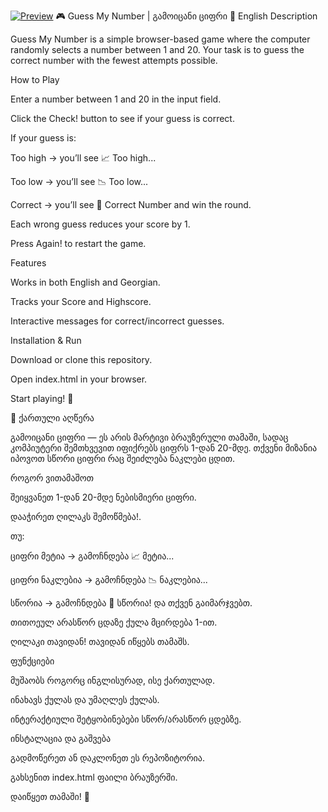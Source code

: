 [![Preview](https://img.youtube.com/vi/dktxyJApyY4/maxresdefault.jpg)](https://youtu.be/dktxyJApyY4)
🎮 Guess My Number | გამოიცანი ციფრი
📌 English
Description

Guess My Number is a simple browser-based game where the computer randomly selects a number between 1 and 20.
Your task is to guess the correct number with the fewest attempts possible.

How to Play

Enter a number between 1 and 20 in the input field.

Click the Check! button to see if your guess is correct.

If your guess is:

Too high → you’ll see 📈 Too high...

Too low → you’ll see 📉 Too low...

Correct → you’ll see 🎉 Correct Number and win the round.

Each wrong guess reduces your score by 1.

Press Again! to restart the game.

Features

Works in both English and Georgian.

Tracks your Score and Highscore.

Interactive messages for correct/incorrect guesses.

Installation & Run

Download or clone this repository.

Open index.html in your browser.

Start playing! 🎯

📌 ქართული
აღწერა

გამოიცანი ციფრი — ეს არის მარტივი ბრაუზერული თამაში, სადაც კომპიუტერი შემთხვევით იფიქრებს ციფრს 1-დან 20-მდე.
თქვენი მიზანია იპოვოთ სწორი ციფრი რაც შეიძლება ნაკლები ცდით.

როგორ ვითამაშოთ

შეიყვანეთ 1-დან 20-მდე ნებისმიერი ციფრი.

დააჭირეთ ღილაკს შემოწმება!.

თუ:

ციფრი მეტია → გამოჩნდება 📈 მეტია...

ციფრი ნაკლებია → გამოჩნდება 📉 ნაკლებია...

სწორია → გამოჩნდება 🎉 სწორია! და თქვენ გაიმარჯვებთ.

თითოეულ არასწორ ცდაზე ქულა მცირდება 1-ით.

ღილაკი თავიდან! თავიდან იწყებს თამაშს.

ფუნქციები

მუშაობს როგორც ინგლისურად, ისე ქართულად.

ინახავს ქულას და უმაღლეს ქულას.

ინტერაქტიული შეტყობინებები სწორ/არასწორ ცდებზე.

ინსტალაცია და გაშვება

გადმოწერეთ ან დაკლონეთ ეს რეპოზიტორია.

გახსენით index.html ფაილი ბრაუზერში.

დაიწყეთ თამაში! 🎯

